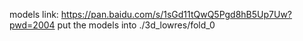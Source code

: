 models link:  https://pan.baidu.com/s/1sGd11tQwQ5Pgd8hB5Up7Uw?pwd=2004 
put the models into ./3d_lowres/fold_0
